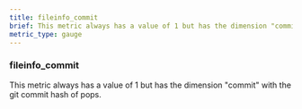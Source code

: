 ```yaml
---
title: fileinfo_commit
brief: This metric always has a value of 1 but has the dimension "commit" with the git commit hash of pops.
metric_type: gauge
---
```

### fileinfo_commit

This metric always has a value of 1 but has the dimension "commit" with the git commit hash of pops.